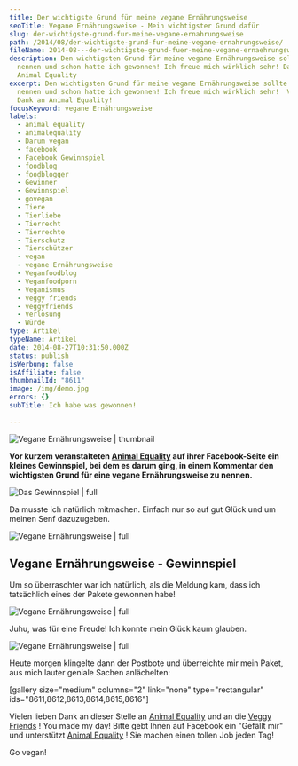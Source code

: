 ```yaml
---
title: Der wichtigste Grund für meine vegane Ernährungsweise
seoTitle: Vegane Ernährungsweise - Mein wichtigster Grund dafür
slug: der-wichtigste-grund-fur-meine-vegane-ernahrungsweise
path: /2014/08/der-wichtigste-grund-fur-meine-vegane-ernahrungsweise/
fileName: 2014-08---der-wichtigste-grund-fuer-meine-vegane-ernaehrungsweise.md
description: Den wichtigsten Grund für meine vegane Ernährungsweise sollte ich
  nennen und schon hatte ich gewonnen! Ich freue mich wirklich sehr! Dank an
  Animal Equality
excerpt: Den wichtigsten Grund für meine vegane Ernährungsweise sollte ich
  nennen und schon hatte ich gewonnen! Ich freue mich wirklich sehr!  Vielen
  Dank an Animal Equality!
focusKeyword: vegane Ernährungsweise
labels:
  - animal equality
  - animalequality
  - Darum vegan
  - facebook
  - Facebook Gewinnspiel
  - foodblog
  - foodblogger
  - Gewinner
  - Gewinnspiel
  - govegan
  - Tiere
  - Tierliebe
  - Tierrecht
  - Tierrechte
  - Tierschutz
  - Tierschützer
  - vegan
  - vegane Ernährungsweise
  - Veganfoodblog
  - Veganfoodporn
  - Veganismus
  - veggy friends
  - veggyfriends
  - Verlosung
  - Würde
type: Artikel
typeName: Artikel
date: 2014-08-27T10:31:50.000Z
status: publish
isWerbung: false
isAffiliate: false
thumbnailId: "8611"
image: /img/demo.jpg
errors: {}
subTitle: Ich habe was gewonnen!
  
---
```


![Vegane Ernährungsweise | thumbnail](http://cardamonchai.com/wp-content/uploads/2014/08/397483_566813963392434_746328727_n-150x150.jpg "[ ](https://www.facebook.com/AnimalEqualityGermany?fref=ts)  Animal Equality")

**Vor kurzem veranstalteten
[Animal Equality](https://www.facebook.com/AnimalEqualityGermany?fref=ts) auf
ihrer Facebook-Seite ein kleines Gewinnspiel, bei dem es darum ging, in einem
Kommentar den wichtigsten Grund für eine vegane Ernährungsweise zu nennen.**

![Das Gewinnspiel | full](http://cardamonchai.files.wordpress.com/2014/08/bildschirmfoto-2014-08-21-um-11-05-26.png "[ ](https://www.flickr.com/photos/99929697@N07/)  Das Gewinnspiel")

Da musste ich natürlich mitmachen. Einfach nur so auf gut Glück und um meinen
Senf dazuzugeben.

![Vegane Ernährungsweise | full](http://cardamonchai.com/wp-content/uploads/2014/08/bildschirmfoto-2014-08-27-um-12-10-15.png "[ ](https://www.flickr.com/photos/99929697@N07/)  Der wichtigste Grund für meine vegane Ernährungsweise")

## Vegane Ernährungsweise - Gewinnspiel

Um so überraschter war ich natürlich, als die Meldung kam, dass ich tatsächlich
eines der Pakete gewonnen habe!

![Vegane Ernährungsweise | full](http://cardamonchai.com/wp-content/uploads/2014/08/bildschirmfoto-2014-08-27-um-11-57-44.png "[ ](https://www.flickr.com/photos/99929697@N07/)  Die Gewinner stehen fest!")

Juhu, was für eine Freude! Ich konnte mein Glück kaum glauben.

![Vegane Ernährungsweise | full](http://cardamonchai.com/wp-content/uploads/2014/08/bildschirmfoto-2014-08-21-um-11-02-46.png "[ ](https://www.flickr.com/photos/99929697@N07/)  Hoffentlich der Beginn einer Glückssträhne")

Heute morgen klingelte dann der Postbote und überreichte mir mein Paket, aus
mich lauter geniale Sachen anlächelten:

[gallery size="medium" columns="2" link="none" type="rectangular"
ids="8611,8612,8613,8614,8615,8616"]

Vielen lieben Dank an dieser Stelle an
[Animal Equality](https://www.facebook.com/AnimalEqualityGermany?fref=ts) und an
die [Veggy Friends](https://www.facebook.com/veggyfriends?fref=ts) ! You made my
day! Bitte gebt Ihnen auf Facebook ein "Gefällt mir" und unterstützt
[Animal Equality](http://www.animalequality.de) ! Sie machen einen tollen Job
jeden Tag!

Go vegan!

  